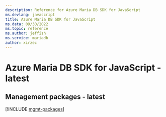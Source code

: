```yaml
---
description: Reference for Azure Maria DB SDK for JavaScript
ms.devlang: javascript
title: Azure Maria DB SDK for JavaScript
ms.data: 09/30/2022
ms.topic: reference
ms.author: jeffish
ms.service: mariadb
author: xirzec
---
```

# Azure Maria DB SDK for JavaScript - latest

## Management packages - latest
[!INCLUDE [mgmt-packages](maria-db-mgmt-index.md)]